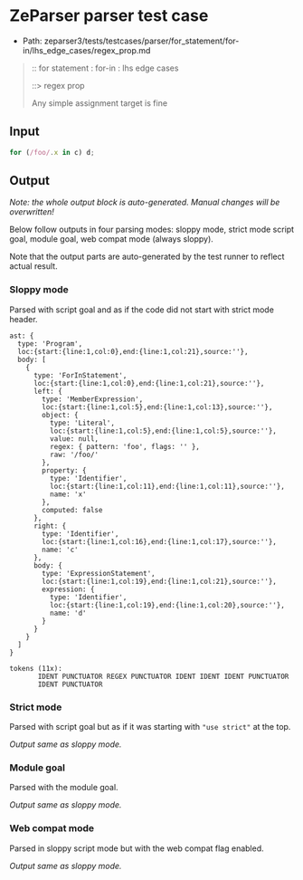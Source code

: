 # ZeParser parser test case

- Path: zeparser3/tests/testcases/parser/for_statement/for-in/lhs_edge_cases/regex_prop.md

> :: for statement : for-in : lhs edge cases
>
> ::> regex prop
>
> Any simple assignment target is fine

## Input

`````js
for (/foo/.x in c) d;
`````

## Output

_Note: the whole output block is auto-generated. Manual changes will be overwritten!_

Below follow outputs in four parsing modes: sloppy mode, strict mode script goal, module goal, web compat mode (always sloppy).

Note that the output parts are auto-generated by the test runner to reflect actual result.

### Sloppy mode

Parsed with script goal and as if the code did not start with strict mode header.

`````
ast: {
  type: 'Program',
  loc:{start:{line:1,col:0},end:{line:1,col:21},source:''},
  body: [
    {
      type: 'ForInStatement',
      loc:{start:{line:1,col:0},end:{line:1,col:21},source:''},
      left: {
        type: 'MemberExpression',
        loc:{start:{line:1,col:5},end:{line:1,col:13},source:''},
        object: {
          type: 'Literal',
          loc:{start:{line:1,col:5},end:{line:1,col:5},source:''},
          value: null,
          regex: { pattern: 'foo', flags: '' },
          raw: '/foo/'
        },
        property: {
          type: 'Identifier',
          loc:{start:{line:1,col:11},end:{line:1,col:11},source:''},
          name: 'x'
        },
        computed: false
      },
      right: {
        type: 'Identifier',
        loc:{start:{line:1,col:16},end:{line:1,col:17},source:''},
        name: 'c'
      },
      body: {
        type: 'ExpressionStatement',
        loc:{start:{line:1,col:19},end:{line:1,col:21},source:''},
        expression: {
          type: 'Identifier',
          loc:{start:{line:1,col:19},end:{line:1,col:20},source:''},
          name: 'd'
        }
      }
    }
  ]
}

tokens (11x):
       IDENT PUNCTUATOR REGEX PUNCTUATOR IDENT IDENT IDENT PUNCTUATOR
       IDENT PUNCTUATOR
`````

### Strict mode

Parsed with script goal but as if it was starting with `"use strict"` at the top.

_Output same as sloppy mode._

### Module goal

Parsed with the module goal.

_Output same as sloppy mode._

### Web compat mode

Parsed in sloppy script mode but with the web compat flag enabled.

_Output same as sloppy mode._
